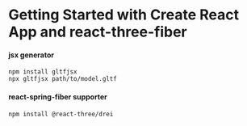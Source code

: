 # Getting Started with Create React App and react-three-fiber

#### jsx generator
```
npm install gltfjsx
npx gltfjsx path/to/model.gltf
```

#### react-spring-fiber supporter
```
npm install @react-three/drei
```